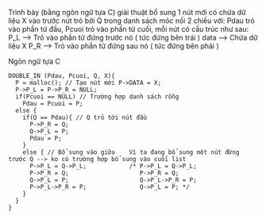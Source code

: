 Trình bày (bằng ngôn ngữ tựa C) giải thuật bổ sung 1 nút mới có chứa dữ liệu X vào trước nút trỏ bởi Q trong danh 
sách móc nối 2 chiều với: Pdau trỏ vào phần tử đầu, Pcuoi trỏ vào phần tử cuối, mỗi nút có cấu trúc như sau:
P_L --> Trỏ vào phần tử đứng trước nó ( tức đứng bên trái )
data --> Chứa dữ liệu X
P_R --> Trỏ vào phần tử đứng sau nó ( tức đứng bên phải )

Ngôn ngữ tựa C
```
DOUBLE_IN (Pdau, Pcuoi, Q, X){
  P = malloc(); // Tạo nút mới P->DATA = X;
  P->P_L = P->P_R = NULL;
  if(Pcuoi == NULL) // Trường hợp danh sách rỗng
    Pdau = Pcuoi = P; 
  else {
    if(Q == Pdau){ // Q trỏ tới nút đầu
      P->P_R = Q;
      Q->P_L = P;
      Pdau = P;
    }
    else { // Bổ sung vào giữa    Vì ta đang bổ sung một nút đứng trước Q --> ko có trường hợp bổ sung vào cuối list
      P->P_L = Q->P_L;            /* P->P_L = Q->P_L;
      P->P_R = Q;                    P->P_R = Q;
      Q->P_L = P;                    Q->P_L->P_R = P;
      P->P_L->P_R = P;               Q->P_L = P; */
    }
  }
}
```
